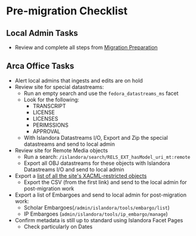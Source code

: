 # Pre-migration Checklist

## Local Admin Tasks

* Review and complete all steps from [Migration Preparation](/arca-docs/migration/migration-tasks/migration-preparation/)


## Arca Office Tasks

* Alert local admins that ingests and edits are on hold
* Review site for special datastreams:
    * Run an empty search and use the `fedora_datastreams_ms` facet
    * Look for the following:
        * TRANSCRIPT
        * LICENSE
        * LICENSES
        * PERIMSSIONS
        * APPROVAL
    * With Islandora Datastreams I/O, Export and Zip the special datastreams and send to local admin
* Review site for Remote Media objects
    * Run a search: `/islandora/search/RELS_EXT_hasModel_uri_mt:remote`
    * Export all OBJ datastreams for these objects with Islandora Datastreams I/O and send to local admin
* Export a [list of all the site's XACML-restricted objects](https://arcabc.ca/viewing-restricted-objects?rels_ext_ismemberofcollection_uri_mt=&pid_namespace_t=)
    * Export the CSV (from the first link) and send to the local admin for post-migration work
* Export a list of Embargoes and send to local admin for post-migration work:
    * Scholar Embargoes(`/admin/islandora/tools/embargo/list`)
    * IP Embargoes (`admin/islandora/tools/ip_embargo/manage`)
* Confirm metadata is still up to standard using Islandora Facet Pages
    * Check particularly on Dates

  
  